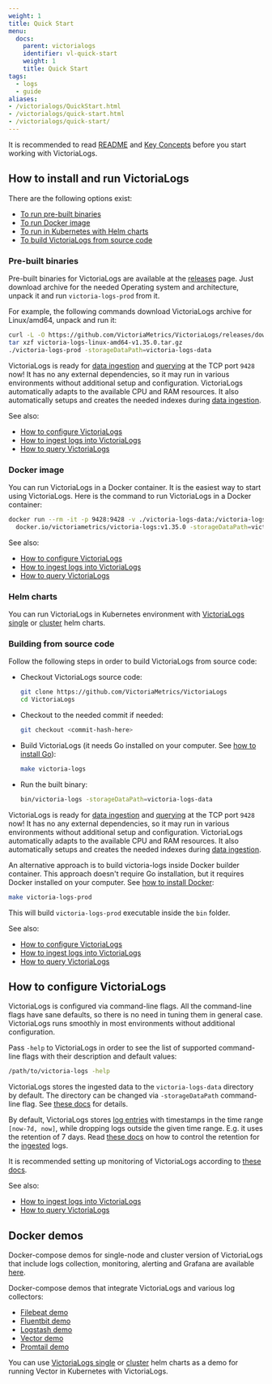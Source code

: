 ```yaml
---
weight: 1
title: Quick Start
menu:
  docs:
    parent: victorialogs
    identifier: vl-quick-start
    weight: 1
    title: Quick Start
tags:
  - logs
  - guide
aliases:
- /victorialogs/QuickStart.html
- /victorialogs/quick-start.html
- /victorialogs/quick-start/
---
```

It is recommended to read [README](https://docs.victoriametrics.com/victorialogs/)
and [Key Concepts](https://docs.victoriametrics.com/victorialogs/keyconcepts/)
before you start working with VictoriaLogs.

## How to install and run VictoriaLogs

There are the following options exist:

- [To run pre-built binaries](https://docs.victoriametrics.com/victorialogs/quickstart/#pre-built-binaries)
- [To run Docker image](https://docs.victoriametrics.com/victorialogs/quickstart/#docker-image)
- [To run in Kubernetes with Helm charts](https://docs.victoriametrics.com/victorialogs/quickstart/#helm-charts)
- [To build VictoriaLogs from source code](https://docs.victoriametrics.com/victorialogs/quickstart/#building-from-source-code)

### Pre-built binaries

Pre-built binaries for VictoriaLogs are available at the [releases](https://github.com/VictoriaMetrics/VictoriaLogs/releases/) page.
Just download archive for the needed Operating system and architecture, unpack it and run `victoria-logs-prod` from it.

For example, the following commands download VictoriaLogs archive for Linux/amd64, unpack and run it:

```sh
curl -L -O https://github.com/VictoriaMetrics/VictoriaLogs/releases/download/v1.35.0/victoria-logs-linux-amd64-v1.35.0.tar.gz
tar xzf victoria-logs-linux-amd64-v1.35.0.tar.gz
./victoria-logs-prod -storageDataPath=victoria-logs-data
```

VictoriaLogs is ready for [data ingestion](https://docs.victoriametrics.com/victorialogs/data-ingestion/)
and [querying](https://docs.victoriametrics.com/victorialogs/querying/) at the TCP port `9428` now!
It has no any external dependencies, so it may run in various environments without additional setup and configuration.
VictoriaLogs automatically adapts to the available CPU and RAM resources. It also automatically setups and creates
the needed indexes during [data ingestion](https://docs.victoriametrics.com/victorialogs/data-ingestion/).

See also:

- [How to configure VictoriaLogs](https://docs.victoriametrics.com/victorialogs/quickstart/#how-to-configure-victorialogs)
- [How to ingest logs into VictoriaLogs](https://docs.victoriametrics.com/victorialogs/data-ingestion/)
- [How to query VictoriaLogs](https://docs.victoriametrics.com/victorialogs/querying/)

### Docker image

You can run VictoriaLogs in a Docker container. It is the easiest way to start using VictoriaLogs.
Here is the command to run VictoriaLogs in a Docker container:

```sh
docker run --rm -it -p 9428:9428 -v ./victoria-logs-data:/victoria-logs-data \
  docker.io/victoriametrics/victoria-logs:v1.35.0 -storageDataPath=victoria-logs-data
```

See also:

- [How to configure VictoriaLogs](https://docs.victoriametrics.com/victorialogs/quickstart/#how-to-configure-victorialogs)
- [How to ingest logs into VictoriaLogs](https://docs.victoriametrics.com/victorialogs/data-ingestion/)
- [How to query VictoriaLogs](https://docs.victoriametrics.com/victorialogs/querying/)

### Helm charts

You can run VictoriaLogs in Kubernetes environment
with [VictoriaLogs single](https://docs.victoriametrics.com/helm/victoria-logs-single/)
or [cluster](https://docs.victoriametrics.com/helm/victoria-logs-cluster/) helm charts.

### Building from source code

Follow the following steps in order to build VictoriaLogs from source code:

- Checkout VictoriaLogs source code:

  ```sh
  git clone https://github.com/VictoriaMetrics/VictoriaLogs
  cd VictoriaLogs
  ```

- Checkout to the needed commit if needed:

  ```sh
  git checkout <commit-hash-here>
  ```

- Build VictoriaLogs (it needs Go installed on your computer. See [how to install Go](https://golang.org/doc/install)):

  ```sh
  make victoria-logs
  ```

- Run the built binary:

  ```sh
  bin/victoria-logs -storageDataPath=victoria-logs-data
  ```

VictoriaLogs is ready for [data ingestion](https://docs.victoriametrics.com/victorialogs/data-ingestion/)
and [querying](https://docs.victoriametrics.com/victorialogs/querying/) at the TCP port `9428` now!
It has no any external dependencies, so it may run in various environments without additional setup and configuration.
VictoriaLogs automatically adapts to the available CPU and RAM resources. It also automatically setups and creates
the needed indexes during [data ingestion](https://docs.victoriametrics.com/victorialogs/data-ingestion/).

An alternative approach is to build victoria-logs inside Docker builder container. This approach doesn't require Go installation,
but it requires Docker installed on your computer. See [how to install Docker](https://docs.docker.com/engine/install/):

```sh
make victoria-logs-prod
```

This will build `victoria-logs-prod` executable inside the `bin` folder.

See also:

- [How to configure VictoriaLogs](https://docs.victoriametrics.com/victorialogs/quickstart/#how-to-configure-victorialogs)
- [How to ingest logs into VictoriaLogs](https://docs.victoriametrics.com/victorialogs/data-ingestion/)
- [How to query VictoriaLogs](https://docs.victoriametrics.com/victorialogs/querying/)

## How to configure VictoriaLogs

VictoriaLogs is configured via command-line flags. All the command-line flags have sane defaults,
so there is no need in tuning them in general case. VictoriaLogs runs smoothly in most environments
without additional configuration.

Pass `-help` to VictoriaLogs in order to see the list of supported command-line flags with their description and default values:

```sh
/path/to/victoria-logs -help
```

VictoriaLogs stores the ingested data to the `victoria-logs-data` directory by default. The directory can be changed
via `-storageDataPath` command-line flag. See [these docs](https://docs.victoriametrics.com/victorialogs/#storage) for details.

By default, VictoriaLogs stores [log entries](https://docs.victoriametrics.com/victorialogs/keyconcepts/) with timestamps
in the time range `[now-7d, now]`, while dropping logs outside the given time range.
E.g. it uses the retention of 7 days. Read [these docs](https://docs.victoriametrics.com/victorialogs/#retention) on how to control the retention
for the [ingested](https://docs.victoriametrics.com/victorialogs/data-ingestion/) logs.

It is recommended setting up monitoring of VictoriaLogs according to [these docs](https://docs.victoriametrics.com/victorialogs/#monitoring).

See also:

- [How to ingest logs into VictoriaLogs](https://docs.victoriametrics.com/victorialogs/data-ingestion/)
- [How to query VictoriaLogs](https://docs.victoriametrics.com/victorialogs/querying/)

## Docker demos

Docker-compose demos for single-node and cluster version of VictoriaLogs that include logs collection,
monitoring, alerting and Grafana are available [here](https://github.com/VictoriaMetrics/VictoriaLogs/tree/master/deployment/docker#readme).

Docker-compose demos that integrate VictoriaLogs and various log collectors:

- [Filebeat demo](https://github.com/VictoriaMetrics/VictoriaLogs/tree/master/deployment/docker/victorialogs/filebeat)
- [Fluentbit demo](https://github.com/VictoriaMetrics/VictoriaLogs/tree/master/deployment/docker/victorialogs/fluentbit)
- [Logstash demo](https://github.com/VictoriaMetrics/VictoriaLogs/tree/master/deployment/docker/victorialogs/logstash)
- [Vector demo](https://github.com/VictoriaMetrics/VictoriaLogs/tree/master/deployment/docker/victorialogs/vector)
- [Promtail demo](https://github.com/VictoriaMetrics/VictoriaLogs/tree/master/deployment/docker/victorialogs/promtail)

You can use [VictoriaLogs single](https://docs.victoriametrics.com/helm/victoria-logs-single/)
or [cluster](https://docs.victoriametrics.com/helm/victoria-logs-cluster/) helm charts as a demo for running Vector
in Kubernetes with VictoriaLogs.
